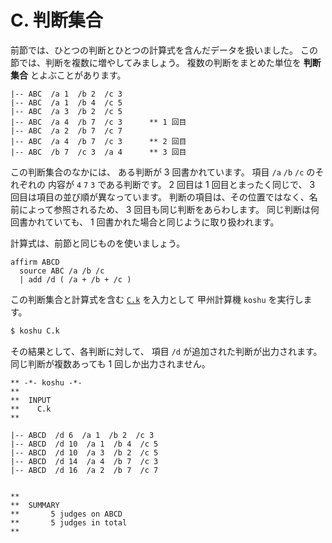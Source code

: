 # C. 判断集合


前節では、ひとつの判断とひとつの計算式を含んだデータを扱いました。
この節では、判断を複数に増やしてみましょう。
複数の判断をまとめた単位を **判断集合** とよぶことがあります。

``` text
|-- ABC  /a 1  /b 2  /c 3
|-- ABC  /a 1  /b 4  /c 5
|-- ABC  /a 3  /b 2  /c 5
|-- ABC  /a 4  /b 7  /c 3      ** 1 回目
|-- ABC  /a 2  /b 7  /c 7
|-- ABC  /a 4  /b 7  /c 3      ** 2 回目
|-- ABC  /b 7  /c 3  /a 4      ** 3 回目
```

この判断集合のなかには、
ある判断が 3 回書かれています。
項目 `/a` `/b` `/c` のそれぞれの
内容が `4` `7` `3` である判断です。
2 回目は 1 回目とまったく同じで、
3 回目は項目の並び順が異なっています。
判断の項目は、その位置ではなく、名前によって参照されるため、
3 回目も同じ判断をあらわします。
同じ判断は何回書かれていても、
1 回書かれた場合と同じように取り扱われます。

計算式は、前節と同じものを使いましょう。

```
affirm ABCD
  source ABC /a /b /c
  | add /d ( /a + /b + /c )
```

この判断集合と計算式を含む [`C.k`][C.k] を入力として
甲州計算機 `koshu` を実行します。

``` sh
$ koshu C.k
```

その結果として、各判断に対して、
項目 `/d` が追加された判断が出力されます。
同じ判断が複数あっても 1 回しか出力されません。

``` text
** -*- koshu -*-
**  
**  INPUT
**    C.k
**    

|-- ABCD  /d 6  /a 1  /b 2  /c 3
|-- ABCD  /d 10  /a 1  /b 4  /c 5
|-- ABCD  /d 10  /a 3  /b 2  /c 5
|-- ABCD  /d 14  /a 4  /b 7  /c 3
|-- ABCD  /d 16  /a 2  /b 7  /c 7


**  
**  SUMMARY
**       5 judges on ABCD
**       5 judges in total
**
```


[C.k]:  https://github.com/seinokatsuhiro/abc-of-koshucode/blob/master/draft/section/C/C.k

